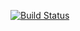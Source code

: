 [![Build Status](https://travis-ci.org/BrunoBog/Test-Vue.svg?branch=master)](https://travis-ci.org/BrunoBog/Test-Vue)
